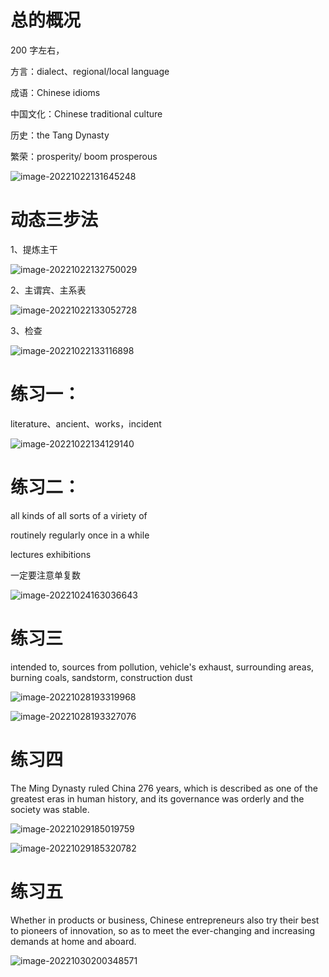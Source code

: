 # 总的概况

200 字左右，

方言：dialect、regional/local language

成语：Chinese idioms

中国文化：Chinese traditional culture

历史：the Tang Dynasty

繁荣：prosperity/ boom prosperous

![image-20221022131645248](D:\A文档\笔记\英语翻译.assets\image-20221022131645248.png)

# 动态三步法

1、提炼主干

![image-20221022132750029](D:\A文档\笔记\英语翻译.assets\image-20221022132750029.png)

2、主谓宾、主系表

![image-20221022133052728](D:\A文档\笔记\英语翻译.assets\image-20221022133052728.png)

3、检查

![image-20221022133116898](D:\A文档\笔记\英语翻译.assets\image-20221022133116898.png)

# 练习一：

literature、ancient、works，incident

![image-20221022134129140](D:\A文档\笔记\英语翻译.assets\image-20221022134129140.png)

# 练习二：

all kinds of	all sorts of	a viriety of	

routinely 	regularly	once in a while

lectures exhibitions

一定要注意单复数

![image-20221024163036643](D:\A文档\笔记\英语翻译.assets\image-20221024163036643.png)

# 练习三

intended to,  sources from pollution,  vehicle's exhaust,  surrounding areas,  burning coals,  sandstorm,  construction dust

![image-20221028193319968](D:\A文档\笔记\英语翻译.assets\image-20221028193319968.png)

![image-20221028193327076](D:\A文档\笔记\英语翻译.assets\image-20221028193327076.png)

# 练习四

The Ming Dynasty ruled China 276 years, which is described as one of the greatest eras in human history, and its governance was orderly and the society was stable.

![image-20221029185019759](D:\A文档\笔记\英语翻译.assets\image-20221029185019759.png)

![image-20221029185320782](D:\A文档\笔记\英语翻译.assets\image-20221029185320782.png)

# 练习五

Whether in products or business, Chinese entrepreneurs also try their best to pioneers of innovation, so as to meet the ever-changing and increasing demands at home and aboard. 

![image-20221030200348571](D:\A文档\笔记\英语翻译.assets\image-20221030200348571.png)
